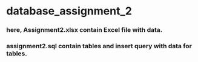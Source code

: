 # database_assignment_2
### here, Assignment2.xlsx contain Excel file with data.
### assignment2.sql contain tables and insert query with data for tables.
